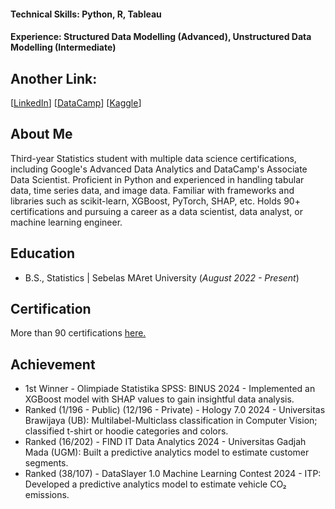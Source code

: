 #### Technical Skills: Python, R, Tableau         
#### Experience: Structured Data Modelling (Advanced), Unstructured Data Modelling (Intermediate)

## Another Link:
[[LinkedIn](https://www.linkedin.com/in/evanhanif/)] [[DataCamp](https://www.datacamp.com/portfolio/studiesevan)] [[Kaggle](https://www.kaggle.com/vnn777)]

## About Me
Third-year Statistics student with multiple data science certifications, including Google's Advanced Data Analytics and DataCamp's Associate Data Scientist. Proficient in Python and experienced in handling tabular data, time series data, and image data. Familiar with frameworks and libraries such as scikit-learn, XGBoost, PyTorch, SHAP, etc. Holds 90+ certifications and pursuing a career as a data scientist, data analyst, or machine learning engineer.

## Education
- B.S., Statistics | Sebelas MAret University (_August 2022 - Present_)

## Certification
More than 90 certifications [here.](https://evanhfw.github.io/certifications/)

## Achievement
- 1st Winner - Olimpiade Statistika SPSS: BINUS 2024 - Implemented an XGBoost model with SHAP values to gain insightful data analysis.
- Ranked (1/196 - Public) (12/196 - Private) - Hology 7.0 2024 - Universitas Brawijaya (UB): Multilabel-Multiclass classification in Computer Vision; classified t-shirt or hoodie categories and colors.
- Ranked (16/202) - FIND IT Data Analytics 2024 - Universitas Gadjah Mada (UGM): Built a predictive analytics model to estimate customer segments. 
- Ranked (38/107) - DataSlayer 1.0 Machine Learning Contest 2024 - ITP: Developed a predictive analytics model to estimate vehicle CO₂ emissions. 

